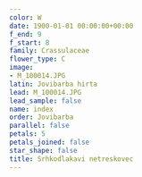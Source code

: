 ```yaml
---
color: W
date: 1900-01-01 00:00:00+00:00
f_end: 9
f_start: 8
family: Crassulaceae
flower_type: C
image:
- M_100014.JPG
latin: Jovibarba hirta
lead: M_100014.JPG
lead_sample: false
name: index
order: Jovibarba
parallel: false
petals: 5
petals_joined: false
star_shape: false
title: Srhkodlakavi netreskovec
---
```


